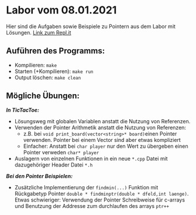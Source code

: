# Labor vom 08.01.2021

Hier sind die Aufgaben sowie Beispiele zu Pointern aus dem Labor mit Lösungen.
[Link zum Repl.it](https://repl.it/join/lrjfezgq-toj11001)


## Auführen des Programms:

- Kompilieren: `make`
- Starten (+Kompilieren): `make run`
- Output löschen: `make clean`

## Mögliche Übungen:

***In TicTacToe:***
- Lösungsweg mit globalen Variablen anstatt die Nutzung von Referenzen.
- Verwenden der Pointer Arithmetik anstatt die Nutzung von Referenzen:
  -  z.B. bei `void print_board(vector<string>* board)`einen Pointer verwenden. Pointer bei einem Vector sind aber etwas kompliziert
  -  Einfacher: Anstatt bei `char player` nur den Wert zu übergeben einen Pointer verweden `char* player`
- Auslagern von einzelnen Funktionen in ein neue `*.cpp` Datei mit dazugehöriger Header Datei `*.h`


***Bei den Pointer Beispielen:***
- Zusätzliche Implementierung der `findmin(...)` Funktion mit Rückgabetyp Pointer `double * findminptr(double * dfeld,int laenge)`. Etwas schwieriger: Verwendung der Pointer Schreibweise für c-arrays und Benutzung der Addresse zum durchlaufen des arrays `ptr++`
